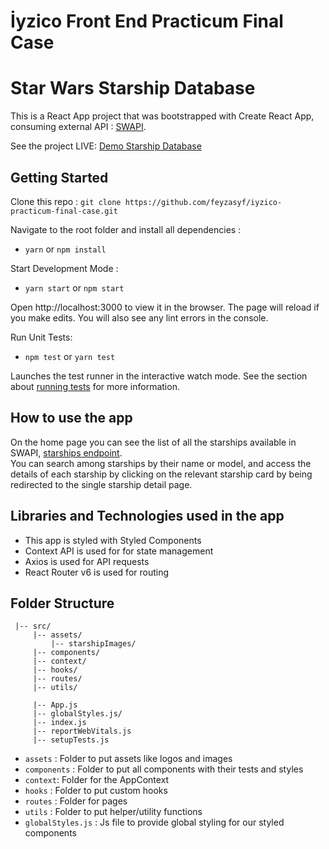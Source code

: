 # İyzico Front End Practicum Final Case
# Star Wars Starship Database


This is a React App project that was bootstrapped with Create React App, consuming external API : [SWAPI]( https://swapi.dev/).

See the project LIVE: [Demo Starship Database](https://tiny-kheer-9935b9.netlify.app/)

## Getting Started
Clone this repo : `git clone https://github.com/feyzasyf/iyzico-practicum-final-case.git`

Navigate to the root folder and install all dependencies :

- `yarn` or `npm install`

Start Development Mode :

- `yarn start` or `npm start`
    
 Open http://localhost:3000 to view it in the browser.
 The page will reload if you make edits.
You will also see any lint errors in the console.

Run Unit Tests:

- `npm test` or `yarn test`

Launches the test runner in the interactive watch mode.
See the section about [running tests](https://facebook.github.io/create-react-app/docs/running-tests) for more information.
   
   
## How to use the app
 
 On the home page you can see the list of all the starships available in SWAPI, [starships endpoint](https://swapi.dev/api/starships/).<br>
You can search among starships by their name or model, and access the details of each starship by clicking on the relevant starship card by being redirected to the single starship detail page.
 
## Libraries and Technologies used in the app
 
  - This app is styled with Styled Components
  - Context API is used for for state management
  - Axios is used for API requests
  - React Router v6 is used for routing
      
 ## Folder Structure
     |-- src/
         |-- assets/
             |-- starshipImages/
         |-- components/
         |-- context/
         |-- hooks/
         |-- routes/
         |-- utils/
    
         |-- App.js
         |-- globalStyles.js/       
         |-- index.js
         |-- reportWebVitals.js
         |-- setupTests.js

- `assets` : Folder to put assets like logos and images
- `components` : Folder to put all components with their tests and styles
- `context`: Folder for the AppContext
- `hooks` : Folder to put custom hooks
- `routes` : Folder for pages
- `utils` : Folder to put helper/utility functions
- `globalStyles.js` : Js file to provide global styling for our styled components
